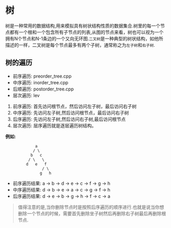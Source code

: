 # 树
树是一种常用的数据结构,用来模拟具有树状结构性质的数据集合.树里的每一个节点都有一个根和一个包含所有子节点的列表,从图的节点来看，树也可以视为一个拥有N个节点和N-1条边的一个又向无环图.`二叉树`是一种典型的树状结构，如他所描述的一样，二叉树是每个节点最多有两个子树，通常称之为`左子树`和`右子树`.

## 树的遍历
* 前序遍历: preorder_tree.cpp
* 中序遍历: inorder_tree.cpp
* 后顺遍历: postorder_tree.cpp
* 层次遍历: lev

1. 前序遍历: 首先访问根节点，然后访问左子树，最后访问右子树
2. 中序遍历: 先访问左子树,然后访问根节点，最后访问右子树
3. 后序遍历: 先访问左子树,然后访问右子树,最后访问根节点
4. 层次遍历: 层序遍历就是逐层遍历树结构。

**例如:**
```
             a
            / \
           b   c
          / \   \
         d   e   f
                / \
               g   h 
```
* 前序遍历结果: a -> b -> d -> e -> c -> f -> g -> h
* 中序遍历结果: d -> b -> e -> a -> c -> g -> f -> h
* 后序遍历结果: d -> e -> b -> g -> h -> f -> c -> a


> 值得注意的是,当你删除节点时是按照后序遍历的顺序进行.也就是说当你想删除一个节点的时候，需要首先删除坐子树然后再删除右子树最后再删除根节点.
